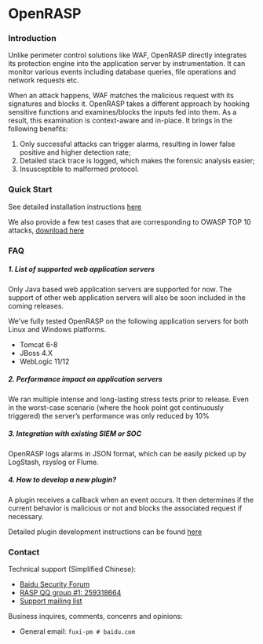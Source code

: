 # OpenRASP

### Introduction

Unlike perimeter control solutions like WAF, OpenRASP directly integrates its protection engine into the application server by instrumentation. It can monitor various events including database queries, file operations and network requests etc.

When an attack happens, WAF matches the malicious request with its signatures and blocks it. OpenRASP takes a different approach by hooking sensitive functions and examines/blocks the inputs fed into them. As a result, this examination is context-aware and in-place. It brings in the following benefits:

1.	Only successful attacks can trigger alarms, resulting in lower false positive and higher detection rate;
2.	Detailed stack trace is logged, which makes the forensic analysis easier;
3.	Insusceptible to malformed protocol.

### Quick Start

See detailed installation instructions [here](http://rasp.baidu.com/doc/install/main.html)

We also provide a few test cases that are corresponding to OWASP TOP 10 attacks, [download here](http://rasp.baidu.com/doc/install/testcase.html)

### FAQ

##### 1. List of supported web application servers

Only Java based web application servers are supported for now. The support of other web application servers will also be soon included in the coming releases.

We've fully tested OpenRASP on the following application servers for both Linux and Windows platforms.

* Tomcat 6-8
* JBoss 4.X
* WebLogic 11/12

##### 2. Performance impact on application servers

We ran multiple intense and long-lasting stress tests prior to release. Even in the worst-case scenario (where the hook point got continuously triggered) the server’s performance was only reduced by 10%

##### 3. Integration with existing SIEM or SOC

OpenRASP logs alarms in JSON format, which can be easily picked up by LogStash, rsyslog or Flume.

##### 4. How to develop a new plugin?

A plugin receives a callback when an event occurs. It then determines if the current behavior is malicious or not and blocks the associated request if necessary.

Detailed plugin development instructions can be found [here](http://rasp.baidu.com/doc/dev/main.html)

### Contact

Technical support (Simplified Chinese):

* [Baidu Security Forum](http://anquan.baidu.com/bbs)
* [RASP QQ group #1: 259318664](http://shang.qq.com/wpa/qunwpa?idkey=5016bac5431b23316a79efdcd2c4dadd6ef8b99b231e4ed10f1e265573a66e1c)
* [Support mailing list](https://sourceforge.net/projects/openrasp-en/lists/openrasp-en-discuss)

Business inquires, comments, concenrs and opinions:

* General email: `fuxi-pm # baidu.com`









